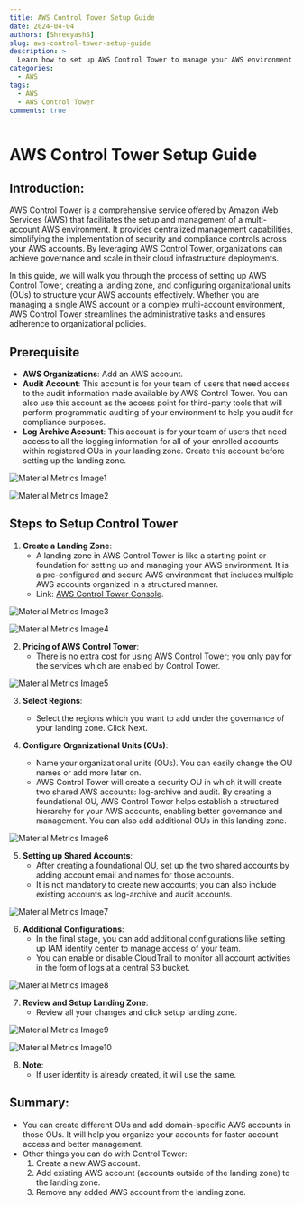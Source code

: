 ```yaml
---
title: AWS Control Tower Setup Guide
date: 2024-04-04
authors: [ShreeyashS]
slug: aws-control-tower-setup-guide
description: >
  Learn how to set up AWS Control Tower to manage your AWS environment effectively.
categories:
  - AWS
tags:
  - AWS
  - AWS Control Tower
comments: true
---
```


# AWS Control Tower Setup Guide

## Introduction:
AWS Control Tower is a comprehensive service offered by Amazon Web Services (AWS) that facilitates the setup and management of a multi-account AWS environment. It provides centralized management capabilities, simplifying the implementation of security and compliance controls across your AWS accounts. By leveraging AWS Control Tower, organizations can achieve governance and scale in their cloud infrastructure deployments.

In this guide, we will walk you through the process of setting up AWS Control Tower, creating a landing zone, and configuring organizational units (OUs) to structure your AWS accounts effectively. Whether you are managing a single AWS account or a complex multi-account environment, AWS Control Tower streamlines the administrative tasks and ensures adherence to organizational policies.

<!-- more -->

## Prerequisite
- **AWS Organizations**: Add an AWS account.
- **Audit Account**: This account is for your team of users that need access to the audit information made available by AWS Control Tower. You can also use this account as the access point for third-party tools that will perform programmatic auditing of your environment to help you audit for compliance purposes.
- **Log Archive Account**: This account is for your team of users that need access to all the logging information for all of your enrolled accounts within registered OUs in your landing zone. Create this account before setting up the landing zone.

[Material Metrics Image1]:Aws_Control_Tower_setup/Image1.png
![Material Metrics Image1][Material Metrics Image1]

[Material Metrics Image2]:Aws_Control_Tower_setup/Image2.png
![Material Metrics Image2][Material Metrics Image2]

## Steps to Setup Control Tower
1. **Create a Landing Zone**:
    - A landing zone in AWS Control Tower is like a starting point or foundation for setting up and managing your AWS environment. It is a pre-configured and secure AWS environment that includes multiple AWS accounts organized in a structured manner.
    - Link: [AWS Control Tower Console](https://console.aws.amazon.com/controltower).

[Material Metrics Image3]:Aws_Control_Tower_setup/Image3.png
![Material Metrics Image3][Material Metrics Image3]

[Material Metrics Image4]:Aws_Control_Tower_setup/Image4.png
![Material Metrics Image4][Material Metrics Image4]

2. **Pricing of AWS Control Tower**:
    - There is no extra cost for using AWS Control Tower; you only pay for the services which are enabled by Control Tower.
    
[Material Metrics Image5]:Aws_Control_Tower_setup/Image5.png
![Material Metrics Image5][Material Metrics Image5]

3. **Select Regions**:
    - Select the regions which you want to add under the governance of your landing zone. Click Next.

4. **Configure Organizational Units (OUs)**:
    - Name your organizational units (OUs). You can easily change the OU names or add more later on.
    - AWS Control Tower will create a security OU in which it will create two shared AWS accounts: log-archive and audit. By creating a foundational OU, AWS Control Tower helps establish a structured hierarchy for your AWS accounts, enabling better governance and management. You can also add additional OUs in this landing zone.

[Material Metrics Image6]:Aws_Control_Tower_setup/Image6.png
![Material Metrics Image6][Material Metrics Image6]

5. **Setting up Shared Accounts**:
    - After creating a foundational OU, set up the two shared accounts by adding account email and names for those accounts.
    - It is not mandatory to create new accounts; you can also include existing accounts as log-archive and audit accounts.

[Material Metrics Image7]:Aws_Control_Tower_setup/Image7.png
![Material Metrics Image7][Material Metrics Image7]

6. **Additional Configurations**:
    - In the final stage, you can add additional configurations like setting up IAM identity center to manage access of your team.
    - You can enable or disable CloudTrail to monitor all account activities in the form of logs at a central S3 bucket.

[Material Metrics Image8]:Aws_Control_Tower_setup/Image8.png
![Material Metrics Image8][Material Metrics Image8]

7. **Review and Setup Landing Zone**:
    - Review all your changes and click setup landing zone.

[Material Metrics Image9]:Aws_Control_Tower_setup/Image9.png
![Material Metrics Image9][Material Metrics Image9]

[Material Metrics Image10]:Aws_Control_Tower_setup/Image10.png
![Material Metrics Image10][Material Metrics Image10]

8. **Note**:
    - If user identity is already created, it will use the same.

## Summary:
- You can create different OUs and add domain-specific AWS accounts in those OUs. It will help you organize your accounts for faster account access and better management.
- Other things you can do with Control Tower:
    1. Create a new AWS account.
    2. Add existing AWS account (accounts outside of the landing zone) to the landing zone.
    3. Remove any added AWS account from the landing zone.
